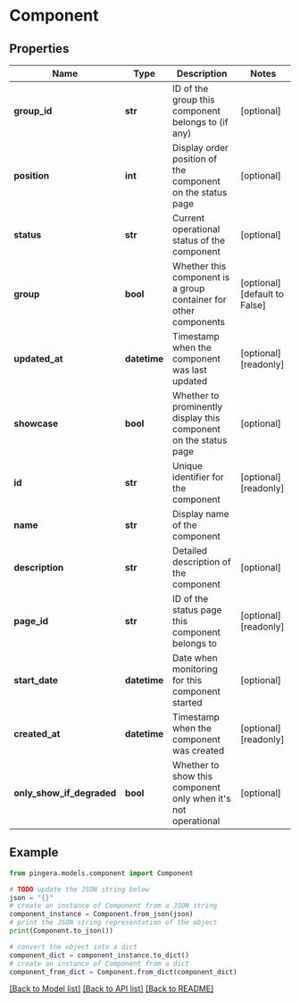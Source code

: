 # Component


## Properties

Name | Type | Description | Notes
------------ | ------------- | ------------- | -------------
**group_id** | **str** | ID of the group this component belongs to (if any) | [optional] 
**position** | **int** | Display order position of the component on the status page | [optional] 
**status** | **str** | Current operational status of the component | [optional] 
**group** | **bool** | Whether this component is a group container for other components | [optional] [default to False]
**updated_at** | **datetime** | Timestamp when the component was last updated | [optional] [readonly] 
**showcase** | **bool** | Whether to prominently display this component on the status page | [optional] 
**id** | **str** | Unique identifier for the component | [optional] [readonly] 
**name** | **str** | Display name of the component | 
**description** | **str** | Detailed description of the component | [optional] 
**page_id** | **str** | ID of the status page this component belongs to | [optional] [readonly] 
**start_date** | **datetime** | Date when monitoring for this component started | [optional] 
**created_at** | **datetime** | Timestamp when the component was created | [optional] [readonly] 
**only_show_if_degraded** | **bool** | Whether to show this component only when it&#39;s not operational | [optional] 

## Example

```python
from pingera.models.component import Component

# TODO update the JSON string below
json = "{}"
# create an instance of Component from a JSON string
component_instance = Component.from_json(json)
# print the JSON string representation of the object
print(Component.to_json())

# convert the object into a dict
component_dict = component_instance.to_dict()
# create an instance of Component from a dict
component_from_dict = Component.from_dict(component_dict)
```
[[Back to Model list]](../README.md#documentation-for-models) [[Back to API list]](../README.md#documentation-for-api-endpoints) [[Back to README]](../README.md)


